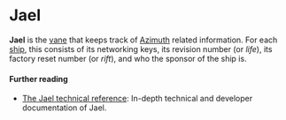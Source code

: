 # Jael

**Jael** is the [vane](glossary/vane) that keeps track of [Azimuth](glossary/azimuth) related information. For each [ship](glossary/ship), this consists of its networking keys, its revision number (or _life_), its factory reset number (or _rift_), and who the sponsor of the ship is.

#### Further reading

- [The Jael technical reference](system/kernel/jael): In-depth technical and developer documentation of Jael.
